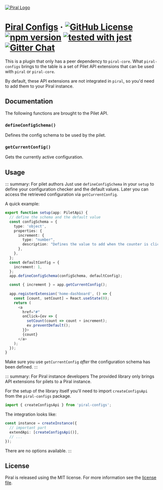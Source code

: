[![Piral Logo](https://github.com/smapiot/piral/raw/master/docs/assets/logo.png)](https://piral.io)

# [Piral Configs](https://piral.io) &middot; [![GitHub License](https://img.shields.io/badge/license-MIT-blue.svg)](https://github.com/smapiot/piral/blob/master/LICENSE) [![npm version](https://img.shields.io/npm/v/piral-configs.svg?style=flat)](https://www.npmjs.com/package/piral-configs) [![tested with jest](https://img.shields.io/badge/tested_with-jest-99424f.svg)](https://jestjs.io) [![Gitter Chat](https://badges.gitter.im/gitterHQ/gitter.png)](https://gitter.im/piral-io/community)

This is a plugin that only has a peer dependency to `piral-core`. What `piral-configs` brings to the table is a set of Pilet API extensions that can be used with `piral` or `piral-core`.

By default, these API extensions are not integrated in `piral`, so you'd need to add them to your Piral instance.

## Documentation

The following functions are brought to the Pilet API.

### `defineConfigSchema()`

Defines the config schema to be used by the pilet.

### `getCurrentConfig()`

Gets the currently active configuration.

## Usage

::: summary: For pilet authors
Just use `defineConfigSchema` in your `setup` to define your configuration checker and the default values. Later you can access the retrieved configuration via `getCurrentConfig`.

A quick example:

```ts
export function setup(app: PiletApi) {
  // define the schema and the default value
  const configSchema = {
    type: 'object',
    properties: {
      increment: {
        type: "number",
        description: "Defines the value to add when the counter is clicked.",
      },
    },
  };
  const defaultConfig = {
    increment: 1,
  };
  app.defineConfigSchema(configSchema, defaultConfig);

  const { increment } = app.getCurrentConfig();
  
  app.registerExtension('home-dashboard', () => {
    const [count, setCount] = React.useState(0);
    return (
      <a
        href="#"
        onClick={ev => {
          setCount(count => count + increment);
          ev.preventDefault();
        }}>
        {count}
      </a>
    );
  });
}
```

Make sure you use `getCurrentConfig` *after* the configuration schema has been defined.
:::

::: summary: For Piral instance developers
The provided library only brings API extensions for pilets to a Piral instance.

For the setup of the library itself you'll need to import `createConfigsApi` from the `piral-configs` package.

```ts
import { createConfigsApi } from 'piral-configs';
```

The integration looks like:

```ts
const instance = createInstance({
  // important part
  extendApi: [createConfigsApi()],
  // ...
});
```

There are no options available.
:::

## License

Piral is released using the MIT license. For more information see the [license file](./LICENSE).
